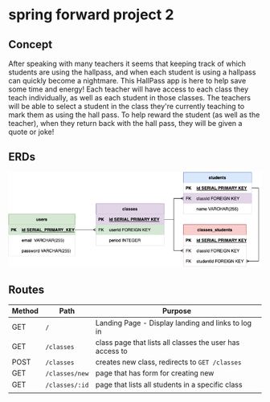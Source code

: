 # spring forward project 2

## Concept

After speaking with many teachers it seems that keeping track of which students are using the hallpass, and when each student is using a hallpass can quickly become a nightmare.  This HallPass app is here to help save some time and energy!  Each teacher will have access to each class they teach individually, as well as each student in those classes.  The teachers will be able to select a student in the class they're currently teaching to mark them as using the hall pass.  To help reward the student (as well as the teacher), when they return back with the hall pass, they will be given a quote or joke!



## ERDs

![an ERD of my project](./hallpassERD.drawio.png)

## Routes

| Method | Path           | Purpose                                                  |
|--------|----------------|----------------------------------------------------------|
| GET    | `/`            | Landing Page - Display landing and links to log in       |
| GET    | `/classes`     | class page that lists all classes the user has access to |
| POST   | `/classes`     | creates new class, redirects to `GET /classes`           |
| GET    | `/classes/new` | page that has form for creating new                      |
| GET    | `/classes/:id` | page that lists all students in a specific class         |
|        |                |                                                          |